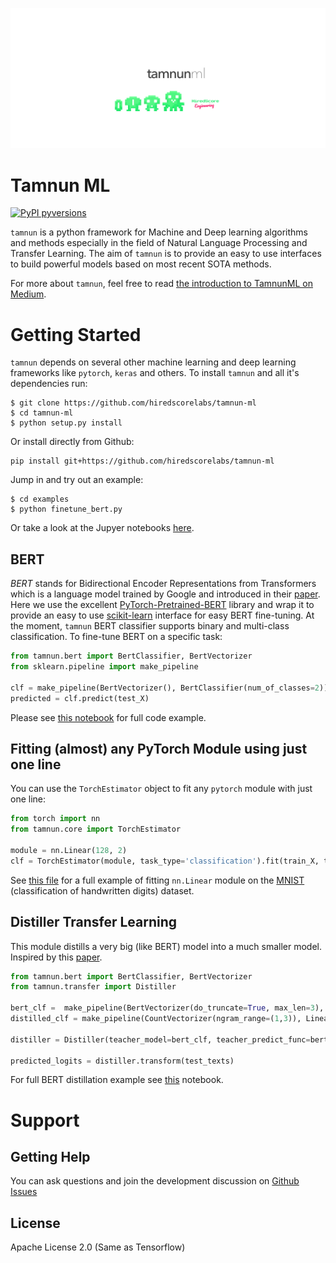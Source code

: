 ![](media/cover.png)

# Tamnun ML

[![PyPI pyversions](https://img.shields.io/badge/python-3.6%20%7C%203.7-blue)](https://img.shields.io/badge/python-3.6%20%7C%203.7-blue)

`tamnun` is a python framework for Machine and Deep learning algorithms and methods especially in the field of Natural Language Processing and Transfer Learning. The aim of `tamnun` is to provide an easy to use interfaces to build powerful models based on most recent SOTA methods.

For more about `tamnun`, feel free to read [the introduction to TamnunML on Medium](https://medium.com/hiredscore-engineering/introducing-octoml-73bd527491b1).

# Getting Started

`tamnun` depends on several other machine learning and deep learning frameworks like `pytorch`, `keras` and others. To install `tamnun` and all it's dependencies run:

```
$ git clone https://github.com/hiredscorelabs/tamnun-ml
$ cd tamnun-ml
$ python setup.py install
```

Or install directly from Github:

```
pip install git+https://github.com/hiredscorelabs/tamnun-ml
```

Jump in and try out an example:

```
$ cd examples
$ python finetune_bert.py
```

Or take a look at the Jupyer notebooks [here](notebooks).

## BERT

*BERT* stands for Bidirectional Encoder Representations from Transformers which is a language model trained by Google and introduced in their [paper](https://arxiv.org/abs/1810.04805).
Here we use the excellent [PyTorch-Pretrained-BERT](https://pypi.org/project/pytorch-pretrained-bert/) library and wrap it to provide an easy to use [scikit-learn](https://scikit-learn.org/) interface for easy BERT fine-tuning. At the moment, `tamnun` BERT classifier supports binary and multi-class classification. To fine-tune BERT on a specific task:

```python
from tamnun.bert import BertClassifier, BertVectorizer
from sklearn.pipeline import make_pipeline

clf = make_pipeline(BertVectorizer(), BertClassifier(num_of_classes=2)).fit(train_X, train_y)
predicted = clf.predict(test_X)
```

Please see [this notebook](https://github.com/hiredscorelabs/tamnun-ml/blob/master/notebooks/finetune_bert.ipynb) for full code example.

## Fitting (almost) any PyTorch Module using just one line
You can use the `TorchEstimator` object to fit any `pytorch` module with just one line:
```python
from torch import nn
from tamnun.core import TorchEstimator

module = nn.Linear(128, 2)
clf = TorchEstimator(module, task_type='classification').fit(train_X, train_y)
```

See [this file](https://github.com/hiredscorelabs/tamnun-ml/blob/master/examples/linear_mnist.py) for a full example of fitting `nn.Linear` module on the [MNIST](http://yann.lecun.com/exdb/mnist/) (classification of handwritten digits) dataset. 

## Distiller Transfer Learning

This module distills a very big (like BERT) model into a much smaller model. Inspired by this [paper](https://arxiv.org/abs/1503.02531).

```python
from tamnun.bert import BertClassifier, BertVectorizer
from tamnun.transfer import Distiller

bert_clf =  make_pipeline(BertVectorizer(do_truncate=True, max_len=3), BertClassifier(num_of_classes=2))
distilled_clf = make_pipeline(CountVectorizer(ngram_range=(1,3)), LinearRegression())

distiller = Distiller(teacher_model=bert_clf, teacher_predict_func=bert_clf.decision_function, student_model=distilled_clf).fit(train_texts, train_y, unlabeled_X=unlabeled_texts)

predicted_logits = distiller.transform(test_texts)
```

For full BERT distillation example see [this](https://github.com/hiredscorelabs/tamnun-ml/blob/master/notebooks/distill_bert.ipynb) notebook.



# Support

## Getting Help

You can ask questions and join the development discussion on [Github Issues](https://github.com/hiredscorelabs/tamnun-ml/issues)


## License

Apache License 2.0 (Same as Tensorflow)

